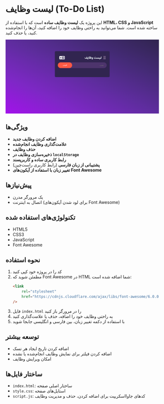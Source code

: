 # لیست وظایف (To-Do List)

این پروژه یک **لیست وظایف ساده** است که با استفاده از **HTML، CSS و JavaScript** ساخته شده است. شما می‌توانید به راحتی وظایف خود را اضافه کنید، آن‌ها را انجام‌شده کنید، یا حذف کنید.

![تصویر از این سایت](Assets\screenshots\to-do-list(fa).png)

## ویژگی‌ها

-   **اضافه کردن وظایف جدید**
-   **علامت‌گذاری وظایف انجام‌شده**
-   **حذف وظایف**
-   **ذخیره‌سازی وظایف در `localStorage`**
-   **رابط کاربری ساده و کاربرپسند**
-   **پشتیبانی از زبان فارسی** (رابط کاربری راست‌چین)
-   **تغییر زبان با استفاده از آیکون‌های Font Awesome**

## پیش‌نیازها

-   یک مرورگر مدرن
-   اتصال به اینترنت (برای لود شدن آیکون‌های Font Awesome)

## تکنولوژی‌های استفاده شده

-   HTML5
-   CSS3
-   JavaScript
-   Font Awesome

## نحوه استفاده

1. کد را در پروژه خود کپی کنید
2. مطمئن شوید که Font Awesome در HTML شما اضافه شده است:
    ```html
    <link
        rel="stylesheet"
        href="https://cdnjs.cloudflare.com/ajax/libs/font-awesome/6.0.0/css/all.min.css"
    />
    ```
3. فایل `index.html` را در مرورگر باز کنید
4. به راحتی وظایف خود را اضافه، حذف یا علامت‌گذاری کنید
5. با استفاده از دکمه تغییر زبان، بین فارسی و انگلیسی جابجا شوید

## توسعه بیشتر

-   اضافه کردن تاریخ ایجاد هر تسک
-   اضافه کردن فیلتر برای نمایش وظایف انجام‌شده یا نشده
-   امکان ویرایش وظایف

## ساختار فایل‌ها

-   `index.html`: ساختار اصلی صفحه
-   `style.css`: استایل‌های صفحه
-   `script.js`: کدهای جاوااسکریپت برای اضافه کردن، حذف و مدیریت وظایف
